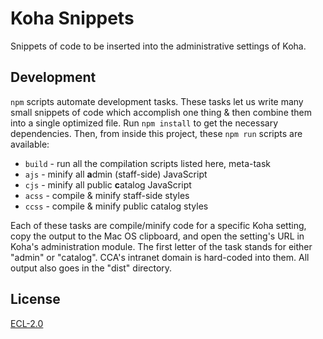 # Koha Snippets

Snippets of code to be inserted into the administrative settings of Koha.

## Development

`npm` scripts automate development tasks. These tasks let us write many small snippets of code which accomplish one thing & then combine them into a single optimized file. Run `npm install` to get the necessary dependencies. Then, from inside this project, these `npm run` scripts are available:

- `build` - run all the compilation scripts listed here, meta-task
- `ajs` - minify all **a**dmin (staff-side) JavaScript
- `cjs` - minify all public **c**atalog JavaScript
- `acss` - compile & minify staff-side styles
- `ccss` - compile & minify public catalog styles

Each of these tasks are compile/minify code for a specific Koha setting, copy the output to the Mac OS clipboard, and open the setting's URL in Koha's administration module. The first letter of the task stands for either "admin" or "catalog". CCA's intranet domain is hard-coded into them. All output also goes in the "dist" directory.

## License

[ECL-2.0](https://opensource.org/licenses/ECL-2.0)
